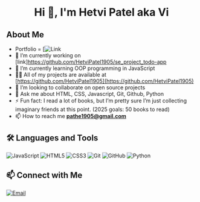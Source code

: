 <h1 align="center">Hi 👋, I'm Hetvi Patel aka Vi</h1>

## About Me
- Portfolio = [![Link](https://hetvipatel1905.github.io/Portfolio/)
- 🔭  I’m currently working on [link]https://github.com/HetviPatel1905/se_project_todo-app
- 🌱 I’m currently learning OOP programming in JavaScript
- 👨‍💻 All of my projects are available at [https://github.com/HetviPatel1905](https://github.com/HetviPatel1905)
- 👯 I’m looking to collaborate on open source projects
- 💬 Ask me about HTML, CSS, Javascript, Git, Github, Python
- ⚡ Fun fact: I read a lot of books, but I’m pretty sure I’m just collecting imaginary friends at this point. (2025 goals: 50 books to read)
- 📫 How to reach me **pathe1905@gmail.com**

## 🛠️ Languages and Tools
![JavaScript](https://img.shields.io/badge/-JavaScript-000?&logo=JavaScript)
![HTML5](https://img.shields.io/badge/-HTML5-000?&logo=HTML5)
![CSS3](https://img.shields.io/badge/-CSS3-000?&logo=CSS3)
![Git](https://img.shields.io/badge/-Git-000?&logo=Git)
![GitHub](https://img.shields.io/badge/-GitHub-000?&logo=GitHub)
![Python](https://img.shields.io/badge/-Python-000?&logo=Python)

## 📫 Connect with Me
[![Email](https://img.shields.io/badge/-Email-000?&logo=Gmail)](mailto:pathe1905@gmail.com)





